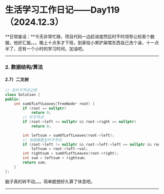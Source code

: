 # 生活学习工作日记——Day119（2024.12.3）

**日常废话：**今天非常忙碌，项目代码一边赶进度然后时不时领导让检索个数据，他好汇报。。。晚上十点多才下班，到家给小黑铲屎喂东西自己洗个澡，十一点半了，还有一个小时的学习时间，加油吧。

---

### 2. 数据结构/算法

#### 2.7）二叉树

```c++
// 左叶子节点之和
class Solution {
public:
    int sumOfLeftLeaves(TreeNode* root) {
        if (root == nullptr)
            return 0;
        // 叶子节点
        if (root->left == nullptr && root->right == nullptr)
            return 0;
        
        int leftsum = sumOfLeftLeaves(root->left);
        // 当前就是左叶子节点
        if (root->left != nullptr && root->left->left == nullptr && root->left->right == nullptr)
            leftsum = root->left->val;
        int rightsum = sumOfLeftLeaves(root->right);
        int sum = leftsum + rightsum;
        return sum;
    }
};
```

脑子真的转不动。。。简单题想好久算了休息吧。

---


